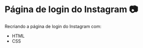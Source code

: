 # Página de login do Instagram 📷
  Recriando a página de login do Instagram com:
  
  - HTML
  - CSS
  
  
